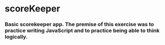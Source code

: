 # scoreKeeper

### Basic scorekeeper app. The premise of this exercise was to practice writing JavaScript and to practice being able to think logically.
